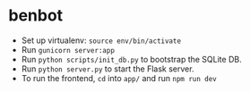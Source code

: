 # benbot

* Set up virtualenv: `source env/bin/activate`
* Run `gunicorn server:app`
* Run `python scripts/init_db.py` to bootstrap the SQLite DB.
* Run `python server.py` to start the Flask server.
* To run the frontend, `cd` into `app/` and run `npm run dev`
